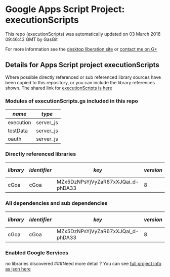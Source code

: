 # Google Apps Script Project: executionScripts
This repo (executionScripts) was automatically updated on 03 March 2016 09:46:43 GMT by GasGit

For more information see the [desktop liberation site](http://ramblings.mcpher.com/Home/excelquirks/drivesdk/gettinggithubready "desktop liberation") or [contact me on G+](https://plus.google.com/+BruceMcpherson "Bruce McPherson - GDE")
## Details for Apps Script project executionScripts
Where possible directly referenced or sub referenced library sources have been copied to this repository, or you can include the library references shown. 
The shared link for [executionScripts is here](https://script.google.com/d/1tKfGzPib8UEWNBZWG_v820XI6hE77F1yFz9OLWz-v6qrQSnkqazWYfvA/edit?usp=sharing "open in the GAS IDE")

### Modules of executionScripts.gs included in this repo
*name*|*type*
--- | --- 
execution| server_js
testData| server_js
oauth| server_js
### Directly referenced libraries
*library*|*identifier*|*key*|*version*|*dev mode*|*source*|
--- | --- | --- | --- | --- | --- 
cGoa| cGoa|MZx5DzNPsYjVyZaR67xXJQai_d-phDA33|8|no|no
### All dependencies and sub dependencies
*library*|*identifier*|*key*|*version*|*dev mode*|*source*|
--- | --- | --- | --- | --- | --- 
cGoa| cGoa|MZx5DzNPsYjVyZaR67xXJQai_d-phDA33|8|no|no
### Enabled Google Services
no libraries discovered
###Need more detail ?
You can see [full project info as json here](info.json)
